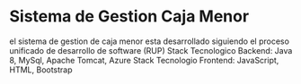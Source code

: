 # Sistema de Gestion Caja Menor

el sistema de gestion de caja menor esta desarrollado siguiendo el proceso unificado de desarrollo de software (RUP)
Stack Tecnologico Backend: Java 8, MySql, Apache Tomcat, Azure
Stack Tecnologio Frontend: JavaScript, HTML, Bootstrap
